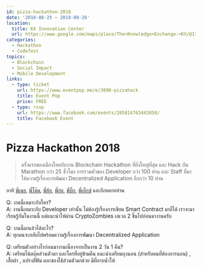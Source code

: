 ```yaml
---
id: pizza-hackathon-2018
date: '2018-08-25 ~ 2018-08-26'
location:
  title: KX Innovation Center
  url: https://www.google.com/maps/place/The+Knowledge+Exchange:+KX/@13.7205004,100.498368,15z/data=!4m2!3m1!1s0x0:0xe2511ae461733d57?sa=X&ved=2ahUKEwiu39HqzZvcAhWXfSsKHbfdDMQQ_BIwCnoECAsQCw
categories:
  - Hackathon
  - Codefest
topics:
  - Blockchain
  - Social Impact
  - Mobile Development
links:
  - type: ticket
    url: https://www.eventpop.me/e/3890-pizzahack
    title: Event Pop
    price: FREE
  - type: rsvp
    url: https://www.facebook.com/events/205814763443058/
    title: Facebook Event
---
```


# Pizza Hackathon 2018

> ครั้งแรกของเมืองไทยกับงาน Blockchain Hackathon ที่ยิ่งใหญ่ที่สุด และ Hack กัน Marathon กว่า 25 ชั่วโมง การรวมตัวของ Developer กว่า 100 ท่าน และ Staff ที่มาให้ความรู้เรื่องการพัฒนา Decentralized Application อีกกว่า 10 ท่าน

อาทิ [พี่เนย](https://www.facebook.com/nuuneoi), [พี่โต๊ด](https://www.facebook.com/totiz), [พี่ฮ้อ](https://www.facebook.com/tonhor), [พี่ก่อ](https://www.facebook.com/iam.notkorr), [พี่บิ๊ก](https://www.facebook.com/biig.nttmw), [พี่เอ็กซ์](https://www.facebook.com/igroomgrim) และอีกหลายท่าน

Q: งานนี้เหมาะกับใคร? \
A: งานนี้เหมาะกับ Developer เท่านั้น ไม่ต้องรู้เรื่องการเขียน Smart Contract มาก็ได้ เราจะมาเรียนรู้กันในงานนี้ แต่แนะนำให้ผ่าน CryptoZombies เลเวล 2 ขึ้นไปก่อนมางานครับ  

Q: งานนี้มาแล้วได้อะไร? \
A: ทุกคนจะกลับไปพร้อมความรู้เรื่องการพัฒนา Decentralized Application

Q: เตรียมตัวอย่างไรก่อนมางานเนื่องจากเป็นงาน 2 วัน 1 คืน? \
A: เตรียมโน้ตบุ๊คส่วนตัวมา และใครที่อยู่ข้ามคืน แนะนำเตรียมถุงนอน (สำหรับคนที่ต้องการนอน) , เสื้อผ้า , แปรงสีฟัน และของใช้ส่วนตัวมาด้วย มีที่อาบน้ำให้
